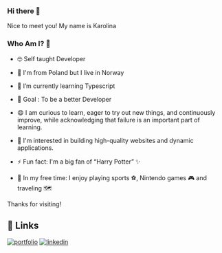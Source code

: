 ### Hi there 👋 

Nice to meet you!
My name is Karolina  


### Who Am I? 🤠

- 🤓 Self taught Developer

- 🧳 I'm from Poland but I live in Norway

- 🔭 I’m currently learning Typescript

- 🎯 Goal : To be a better Developer

- 😄 I am  curious to learn, eager to try out new things, and continuously improve, while acknowledging that failure is an important part of learning.

- 🧐 I'm interested in building high-quality websites and dynamic applications.

- ⚡ Fun fact: I'm a big fan of “Harry Potter” ✨

- 🤙 In my free time: I enjoy playing sports ⚽, Nintendo games 🎮 and traveling 🗺️


Thanks for visiting!


## 🔗 Links
[![portfolio](https://img.shields.io/badge/my_portfolio-000?style=for-the-badge&logo=ko-fi&logoColor=white)](https://karolinakulinskaportfolio.netlify.app/)
[![linkedin](https://img.shields.io/badge/linkedin-0A66C2?style=for-the-badge&logo=linkedin&logoColor=white)](https://www.linkedin.com/in/karolina-kulinska-870124111/)



<!--
**CarolinaFledgling/CarolinaFledgling** is a ✨ _special_ ✨ repository because its `README.md` (this file) appears on your GitHub profile.

Here are some ideas to get you started:

- 🔭 I’m currently working on ...
- 🌱 I’m currently learning ...
- 👯 I’m looking to collaborate on ...
- 🤔 I’m looking for help with ...
- 💬 Ask me about ...
- 📫 How to reach me: ...
- 😄 Pronouns: ...
- ⚡ Fun fact: Harry Potter Love

-->
